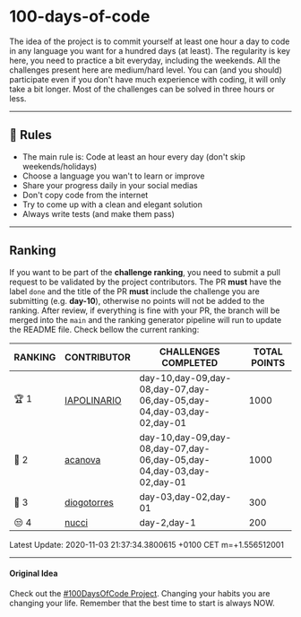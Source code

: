 # 100-days-of-code

The idea of the project is to commit yourself at least one hour a day to code in any language you want for a hundred days (at least). The regularity is key here, you need to practice a bit everyday, including the weekends.
All the challenges present here are medium/hard level. You can (and you should) participate even if you don't have much experience with coding, it will only take a bit longer.
Most of the challenges can be solved in three hours or less.

---

## 🚩 Rules

- The main rule is: Code at least an hour every day (don't skip weekends/holidays)
- Choose a language you wan't to learn or improve
- Share your progress daily in your social medias
- Don't copy code from the internet
- Try to come up with a clean and elegant solution
- Always write tests (and make them pass)

---

## Ranking

If you want to be part of the **challenge ranking**, you need to submit a pull request to be validated by the project contributors. The PR **must** have the label `done` and the title of the PR **must** include the challenge you are submitting (e.g. **day-10**), otherwise no points will not be added to the ranking.
After review, if everything is fine with your PR, the branch will be merged into the `main` and the ranking generator pipeline will run to update the README file. Check bellow the current ranking:

|       RANKING       |                  CONTRIBUTOR                  |                         CHALLENGES COMPLETED                          | TOTAL POINTS |
|---------------------|-----------------------------------------------|-----------------------------------------------------------------------|--------------|
| :trophy: 1          | [IAPOLINARIO](https://github.com/IAPOLINARIO) | day-10,day-09,day-08,day-07,day-06,day-05,day-04,day-03,day-02,day-01 |         1000 |
| :2nd_place_medal: 2 | [acanova](https://github.com/acanova)         | day-10,day-09,day-08,day-07,day-06,day-05,day-04,day-03,day-02,day-01 |         1000 |
| :3rd_place_medal: 3 | [diogotorres](https://github.com/diogotorres) | day-03,day-02,day-01                                                  |          300 |
| :unamused: 4        | [nucci](https://github.com/nucci)             | day-2,day-1                                                           |          200 |

Latest Update: 2020-11-03 21:37:34.3800615 +0100 CET m=+1.556512001

---

#### Original Idea

Check out the [#100DaysOfCode Project](https://www.100daysofcode.com/). Changing your habits you are changing your life. Remember that the best time to start is always NOW.
